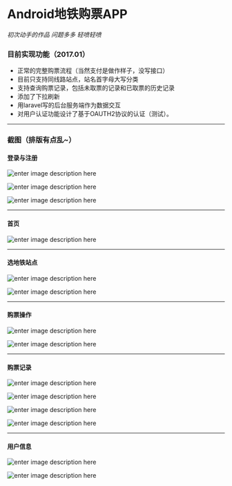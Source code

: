 # Android地铁购票APP

_初次动手的作品 问题多多 轻喷轻喷_

###  目前实现功能（2017.01）
* 正常的完整购票流程（当然支付是做作样子，没写接口）
* 目前只支持同线路站点，站名首字母大写分类
* 支持查询购票记录，包括未取票的记录和已取票的历史记录
* 添加了下拉刷新
* 用laravel写的后台服务端作为数据交互
* 对用户认证功能设计了基于OAUTH2协议的认证（测试）。

***
### 截图（排版有点乱~）

#### 登录与注册
![enter image description here](http://cdn.imcavoy.com/and-img1.png)

![enter image description here](http://cdn.imcavoy.com/2.png)

![enter image description here](http://cdn.imcavoy.com/4.png)
***

#### 首页
![enter image description here](http://cdn.imcavoy.com/5.png)
***

#### 选地铁站点
![enter image description here](http://cdn.imcavoy.com/6.png)

![enter image description here](http://cdn.imcavoy.com/7.png)
***

#### 购票操作
![enter image description here](http://cdn.imcavoy.com/8.png)

![enter image description here](http://cdn.imcavoy.com/9.png)
***

#### 购票记录
![enter image description here](http://cdn.imcavoy.com/10.png)

![enter image description here](http://cdn.imcavoy.com/11.png)

![enter image description here](http://cdn.imcavoy.com/12.png)

![enter image description here](http://cdn.imcavoy.com/13.png)
***

#### 用户信息
![enter image description here](http://cdn.imcavoy.com/15.png)

![enter image description here](http://cdn.imcavoy.com/14.png)

